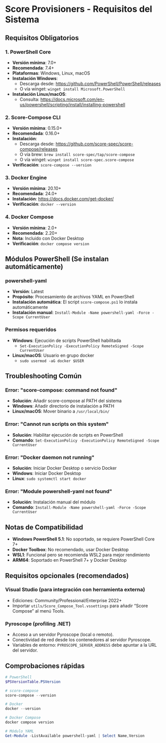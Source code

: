 # Score Provisioners - Requisitos del Sistema

## Requisitos Obligatorios

### 1. PowerShell Core
- **Versión mínima**: 7.0+
- **Recomendada**: 7.4+
- **Plataformas**: Windows, Linux, macOS
- **Instalación Windows**: 
  - Descarga desde: https://github.com/PowerShell/PowerShell/releases
  - O vía winget: `winget install Microsoft.PowerShell`
- **Instalación Linux/macOS**: 
  - Consulta: https://docs.microsoft.com/en-us/powershell/scripting/install/installing-powershell

### 2. Score-Compose CLI
- **Versión mínima**: 0.15.0+
- **Recomendada**: 0.16.0+
- **Instalación**:
  - Descarga desde: https://github.com/score-spec/score-compose/releases
  - O vía brew: `brew install score-spec/tap/score-compose`
  - O vía winget: `winget install score-spec.score-compose`
- **Verificación**: `score-compose --version`

### 3. Docker Engine
- **Versión mínima**: 20.10+
- **Recomendada**: 24.0+
- **Instalación**: https://docs.docker.com/get-docker/
- **Verificación**: `docker --version`

### 4. Docker Compose
- **Versión mínima**: 2.0+
- **Recomendada**: 2.20+
- **Nota**: Incluido con Docker Desktop
- **Verificación**: `docker compose version`

## Módulos PowerShell (Se instalan automáticamente)

### powershell-yaml
- **Versión**: Latest
- **Propósito**: Procesamiento de archivos YAML en PowerShell
- **Instalación automática**: El script `score-compose.ps1` lo instala automáticamente
- **Instalación manual**: `Install-Module -Name powershell-yaml -Force -Scope CurrentUser`


### Permisos requeridos
- **Windows**: Ejecución de scripts PowerShell habilitada
  - `Set-ExecutionPolicy -ExecutionPolicy RemoteSigned -Scope CurrentUser`
- **Linux/macOS**: Usuario en grupo docker
  - `sudo usermod -aG docker $USER`

## Troubleshooting Común

### Error: "score-compose: command not found"
- **Solución**: Añadir score-compose al PATH del sistema
- **Windows**: Añadir directorio de instalación a PATH
- **Linux/macOS**: Mover binario a `/usr/local/bin/`

### Error: "Cannot run scripts on this system"
- **Solución**: Habilitar ejecución de scripts en PowerShell
- **Comando**: `Set-ExecutionPolicy -ExecutionPolicy RemoteSigned -Scope CurrentUser`

### Error: "Docker daemon not running"
- **Solución**: Iniciar Docker Desktop o servicio Docker
- **Windows**: Iniciar Docker Desktop
- **Linux**: `sudo systemctl start docker`

### Error: "Module powershell-yaml not found"
- **Solución**: Instalación manual del módulo
- **Comando**: `Install-Module -Name powershell-yaml -Force -Scope CurrentUser`

## Notas de Compatibilidad

- **Windows PowerShell 5.1**: No soportado, se requiere PowerShell Core 7+
- **Docker Toolbox**: No recomendado, usar Docker Desktop
- **WSL1**: Funcional pero se recomienda WSL2 para mejor rendimiento
- **ARM64**: Soportado en PowerShell 7+ y Docker Desktop

## Requisitos opcionales (recomendados)

### Visual Studio (para integración con herramienta externa)
- Ediciones: Community/Professional/Enterprise 2022+
- Importar `utils/Score_Compose_Tool.vssettings` para añadir “Score Compose” al menú Tools.

### Pyroscope (profiling .NET)
- Acceso a un servidor Pyroscope (local o remoto).
- Conectividad de red desde los contenedores al servidor Pyroscope.
- Variables de entorno: `PYROSCOPE_SERVER_ADDRESS` debe apuntar a la URL del servidor.

## Comprobaciones rápidas

```powershell
# PowerShell
$PSVersionTable.PSVersion

# score-compose
score-compose --version

# Docker
docker --version

# Docker Compose
docker compose version

# Módulo YAML
Get-Module -ListAvailable powershell-yaml | Select Name,Version
```

